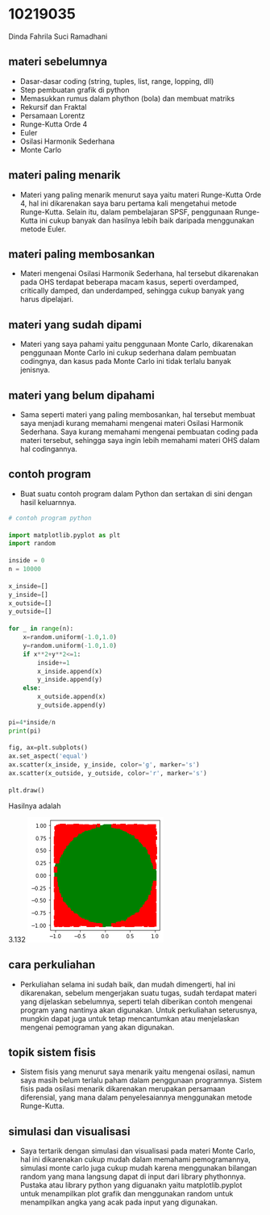 # 10219035
Dinda Fahrila Suci Ramadhani


## materi sebelumnya
+ Dasar-dasar coding (string, tuples, list, range, lopping, dll)
+ Step pembuatan grafik di python
+ Memasukkan rumus dalam phython (bola) dan membuat matriks
+ Rekursif dan Fraktal
+ Persamaan Lorentz
+ Runge-Kutta Orde 4
+ Euler
+ Osilasi Harmonik Sederhana
+ Monte Carlo 


## materi paling menarik
+ Materi yang paling menarik menurut saya yaitu materi Runge-Kutta Orde 4, hal ini dikarenakan saya baru pertama kali mengetahui metode Runge-Kutta. Selain itu, dalam pembelajaran SPSF, penggunaan Runge-Kutta ini cukup banyak dan hasilnya lebih baik daripada menggunakan metode Euler.


## materi paling membosankan
+ Materi mengenai Osilasi Harmonik Sederhana, hal tersebut dikarenakan pada OHS terdapat beberapa macam kasus, seperti overdamped, critically damped, dan underdamped, sehingga cukup banyak yang harus dipelajari. 


## materi yang sudah dipami
+ Materi yang saya pahami yaitu penggunaan Monte Carlo, dikarenakan penggunaan Monte Carlo ini cukup sederhana dalam pembuatan codingnya, dan kasus pada Monte Carlo ini tidak terlalu banyak jenisnya.


## materi yang belum dipahami
+ Sama seperti materi yang paling membosankan, hal tersebut membuat saya menjadi kurang memahami mengenai materi Osilasi Harmonik Sederhana. Saya kurang memahami mengenai pembuatan coding pada materi tersebut, sehingga saya ingin lebih memahami materi OHS dalam hal codingannya. 


## contoh program
+ Buat suatu contoh program dalam Python dan sertakan di sini dengan hasil keluarnnya.

```python
# contoh program python

import matplotlib.pyplot as plt
import random 

inside = 0 
n = 10000

x_inside=[]
y_inside=[]
x_outside=[]
y_outside=[]

for _ in range(n):
    x=random.uniform(-1.0,1.0)
    y=random.uniform(-1.0,1.0)
    if x**2+y**2<=1:
        inside+=1
        x_inside.append(x)
        y_inside.append(y)
    else:
        x_outside.append(x)
        y_outside.append(y)

pi=4*inside/n
print(pi)
        
fig, ax=plt.subplots()
ax.set_aspect('equal')
ax.scatter(x_inside, y_inside, color='g', marker='s')
ax.scatter(x_outside, y_outside, color='r', marker='s')

plt.draw()

```

Hasilnya adalah

3.132
![alt text](https://github.com/dindafahrila/fi4002-01-2022-1/blob/main/task/02/10219035/monte_carlo_phi.jpeg?raw=true)


## cara perkuliahan
+ Perkuliahan selama ini sudah baik, dan mudah dimengerti, hal ini dikarenakan, sebelum mengerjakan suatu tugas, sudah terdapat materi yang dijelaskan sebelumnya, seperti telah diberikan contoh mengenai program yang nantinya akan digunakan. Untuk perkuliahan seterusnya, mungkin dapat juga untuk tetap mencantumkan atau menjelaskan mengenai pemograman yang akan digunakan.


## topik sistem fisis
+ Sistem fisis yang menurut saya menarik yaitu mengenai osilasi, namun saya masih belum terlalu paham dalam penggunaan programnya. Sistem fisis pada osilasi menarik dikarenakan merupakan persamaan diferensial, yang mana dalam penyelesaiannya menggunakan metode Runge-Kutta.


## simulasi dan visualisasi
+ Saya tertarik dengan simulasi dan visualisasi pada materi Monte Carlo, hal ini dikarenakan cukup mudah dalam memahami pemogramannya, simulasi monte carlo juga cukup mudah karena menggunakan bilangan random yang mana langsung dapat di input dari library phythonnya. Pustaka atau library python yang diguanakn yaitu matplotlib.pyplot untuk menampilkan plot grafik dan menggunakan random untuk menampilkan angka yang acak pada input yang digunakan. 
